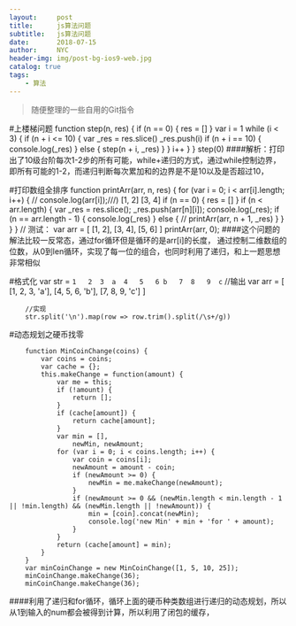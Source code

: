 ```yaml
---
layout:     post
title:      js算法问题
subtitle:   js算法问题
date:       2018-07-15
author:     NYC
header-img: img/post-bg-ios9-web.jpg
catalog: true
tags:
    - 算法
---
```


>随便整理的一些自用的Git指令

#上楼梯问题
        function step(n, res) {
            if (n == 0) {
                res = []
            }
            var i = 1
            while (i < 3) {
                if (n + i <= 10) {
                    var _res = res.slice()
                    _res.push(i)
                    if (n + i == 10) {
                        console.log(_res)
                    } else {
                        step(n + i, _res)
                    }
                }
                i++
            }
        }
        step(0)
####解析：打印出了10级台阶每次1-2步的所有可能，while+递归的方式，通过while控制边界，即所有可能的1-2，而递归判断每次累加和的边界是不是10以及是否超过10，

#打印数组全排序
        function printArr(arr, n, res) {
            for (var i = 0; i < arr[i].length; i++) {
                // console.log(arr[i]);///) [1, 2]  [3, 4]
                if (n == 0) {
                    res = []
                }
                if (n < arr.length) {
                    var _res = res.slice();
                    _res.push(arr[n][i]);
                    console.log(_res);
                    if (n == arr.length - 1) {
                        console.log(_res)
                    } else {
                        // printArr(arr, n + 1, _res)
                    }
                }
            }
        }
        // 测试：
        var arr = [
            [1, 2],
            [3, 4],
            [5, 6]
        ]
        printArr(arr, 0);
####这个问题的解法比较一反常态，通过for循环但是循环的是arr[i]的长度， 通过控制二维数组的位数，从0到len循环，实现了每一位的组合，也同时利用了递归，和上一题思想非常相似


#格式化
        var str = `1   2  3  a 
            4   5   6 b  
            7  8   9  c`
            //输出
        var arr = [
            [1, 2, 3, 'a'],
            [4, 5, 6, 'b'],
            [7, 8, 9, 'c']
        ]

        //实现
        str.split('\n').map(row => row.trim().split(/\s+/g))
        
#动态规划之硬币找零

        function MinCoinChange(coins) {
            var coins = coins;
            var cache = {};
            this.makeChange = function(amount) {
                var me = this;
                if (!amount) {
                    return [];
                }
                if (cache[amount]) {
                    return cache[amount];
                }
                var min = [],
                    newMin, newAmount;
                for (var i = 0; i < coins.length; i++) {
                    var coin = coins[i];
                    newAmount = amount - coin;
                    if (newAmount >= 0) {
                        newMin = me.makeChange(newAmount);
                    }
                    if (newAmount >= 0 && (newMin.length < min.length - 1 || !min.length) && (newMin.length || !newAmount)) {
                        min = [coin].concat(newMin);
                        console.log('new Min' + min + 'for ' + amount);
                    }
                }
                return (cache[amount] = min);
            }
        }
        var minCoinChange = new MinCoinChange([1, 5, 10, 25]);
        minCoinChange.makeChange(36);
        minCoinChange.makeChange(36);

####利用了递归和for循环，循环上面的硬币种类数组进行递归的动态规划，所以从1到输入的num都会被得到计算，所以利用了闭包的缓存，